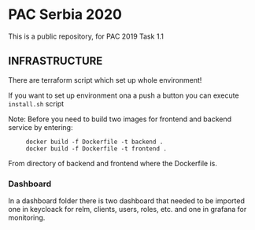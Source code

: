 # PAC Serbia 2020

This is a public repository, for PAC 2019 Task 1.1

## INFRASTRUCTURE

There are terraform script which set up whole environment!

If you want to set up environment ona a push a button you can execute `install.sh` script

Note: Before you need to build two images for frontend and backend service by entering:

         docker build -f Dockerfile -t backend .
         docker build -f Dockerfile -t frontend .

From directory of backend and frontend where the Dockerfile is.

### Dashboard
In a dashboard folder there is two dashboard that needed  to be imported one in keycloack for relm, clients, users, roles, etc. and one in grafana for monitoring.
